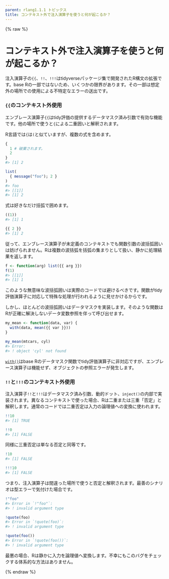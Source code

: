 ```yaml
---
parent: rlang1.1.1 トピックス
title: コンテキスト外で注入演算子を使うと何が起こるか？
---
```


{% raw %}

# コンテキスト外で注入演算子を使うと何が起こるか？

注入演算子の`{{`、`!!`、`!!!`はtidyverseパッケージ集で開発されたR構文の拡張です。base Rの一部ではないため、いくつかの限界があります。その一部は想定外の場所での使用による不特定なエラーの送出です。

### `{{`のコンテキスト外使用

エンブレース演算子`{{`はtidy評価の提供するデータマスク済み引数で有効な機能です。他の場所で使うと`{`による二重囲いと解釈されます。

R言語では`{`は`(`と似ていますが、複数の式を含めます。

```r
{
  1 # 破棄されます。
  2
}
#> [1] 2

list(
  { message("foo"); 2 }
)
#> foo
#> [[1]]
#> [1] 2
```

式は好きなだけ括弧で囲めます。

```r
((1))
#> [1] 1

{{ 2 }}
#> [1] 2
```

従って、エンブレース演算子が未定義のコンテキストでも関数引数の波括弧囲いは妨げられません。Rは複数の波括弧を括弧の集まりとして扱い、静かに処理結果を返します。

```r
f <- function(arg) list({{ arg }})
f(1)
#> [[1]]
#> [1] 1
```

このような無意味な波括弧囲いは実際のコードでは避けるべきです。関数がtidy評価演算子に対応して特殊な処理が行われるように見せかけるからです。

しかし、ほとんどの波括弧囲いはデータマスクを実装します。そのような関数はRが正確に解決しないデータ変数参照を伴って呼び出せます。

```r
my_mean <- function(data, var) {
  with(data, mean({{ var }}))
}

my_mean(mtcars, cyl)
#> Error:
#> ! object 'cyl' not found
```

[`with()`](https://rdrr.io/r/base/with.html)はbase Rのデータマスク関数でtidy評価演算子に非対応ですが、エンブレース演算子は機能せず、オブジェクトの参照エラーが発生します。

### `!!`と`!!!`のコンテキスト外使用

注入演算子`!!`と`!!!`はデータマスク済み引数、動的ドット、`inject()`の内部で実装されます。異なるコンテキストで使った場合、Rは二重または三重「否定」と解釈します。通常のコードでは二重否定は入力の論理値への変換に使われます。

```r
!!10
#> [1] TRUE

!!0
#> [1] FALSE
```

同様に三重否定は単なる否定と同等です。

```r
!10
#> [1] FALSE

!!!10
#> [1] FALSE
```

つまり、注入演算子は間違った場所で使うと否定と解釈されます。最善のシナリオは型エラーで気付けた場合です。

```r
!"foo"
#> Error in `!"foo"`:
#> ! invalid argument type

!quote(foo)
#> Error in `!quote(foo)`:
#> ! invalid argument type

!quote(foo())
#> Error in `!quote(foo())`:
#> ! invalid argument type
```

最悪の場合、Rは静かに入力を論理値へ変換します。不幸にもこのバグをチェックする体系的な方法はありません。

{% endraw %}
